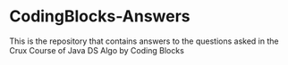 # CodingBlocks-Answers
This is the repository that contains answers to the questions asked in the Crux Course of Java DS Algo by Coding Blocks
